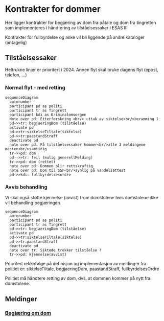 # Kontrakter for dommer
Her ligger kontrakter for begjæring av dom fra påtale og dom fra tingretten som implementeres i håndtering av tilståelsessaker i ESAS III

Kontrakter for fullbyrdelse og anke vil bli liggende på andre kataloger (antagelig)

## Tilståelsessaker
Heltrukne linjer er prioritert i 2024. Annen flyt skal bruke dagens flyt (epost, telefon, ...)

### Normal flyt - med retting
```mermaid
sequenceDiagram
  autonumber
  participant pd as politi
  participant tr as Tingrett
  participant kdi as Kriminalomsorgen
  Note over pd: Etterforskning <br/> uttak av siktelse<br/>beramming ?
  pd->>tr: begjaeringDom (tilståelse)
  activate pd
  pd->>tr:siktelseTiltale(siktelse)
  pd->>tr:paastandStraff
  deactivate pd
  note over pd: På tilståelsessaker kommer<br/>alle 3 meldingene nesten<br/>samtidig
  tr->>pd: dom
  pd-->>tr: feil (mulig generellMelding)
  tr->>pd: dom (rettet)
  note over pd: Dommen blir rettskraftig
  note over pd: Dom til SSP<br/>synlig på vandelsattest
  pd->>kdi: fullbyrdelsesordre
```
### Avvis behandling
Vi skal også støtte kjennelse (avvist) from domstolene hvis domstolene ikke vil behandling begjæringen.
```mermaid
sequenceDiagram
  autonumber
  participant pd as politi
  participant tr as Tingrett
  pd->>tr: begjaeringDom (tilståelse)
  activate pd
  pd->>tr:siktelseTiltale(siktelse)
  pd->>tr:paastandStraff
  deactivate pd
  note over tr: Siktede trekker tilståelse ?
  tr->>pd: kjennelse(avvist)
```

Prioritert rekkefølge på definisjon og implementasjon av meldinger fra politiet er:
siktelseTiltale, begjaeringDom, paastandStraff, fullbyrdelsesOrdre

Politiet må håndtere retting av dom, dvs. at dommen kommer på nytt fra domstolene.

## Meldinger
### [Begjæring om dom](./begjaeringDom/readme.md)